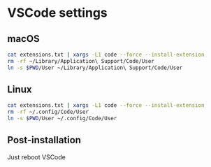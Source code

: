 # VSCode settings

## macOS

```sh
cat extensions.txt | xargs -L1 code --force --install-extension
rm -rf ~/Library/Application\ Support/Code/User
ln -s $PWD/User ~/Library/Application\ Support/Code/User
```

## Linux

```sh
cat extensions.txt | xargs -L1 code --force --install-extension
rm -rf ~/.config/Code/User
ln -s $PWD/User ~/.config/Code/User
```

## Post-installation

Just reboot VSCode
